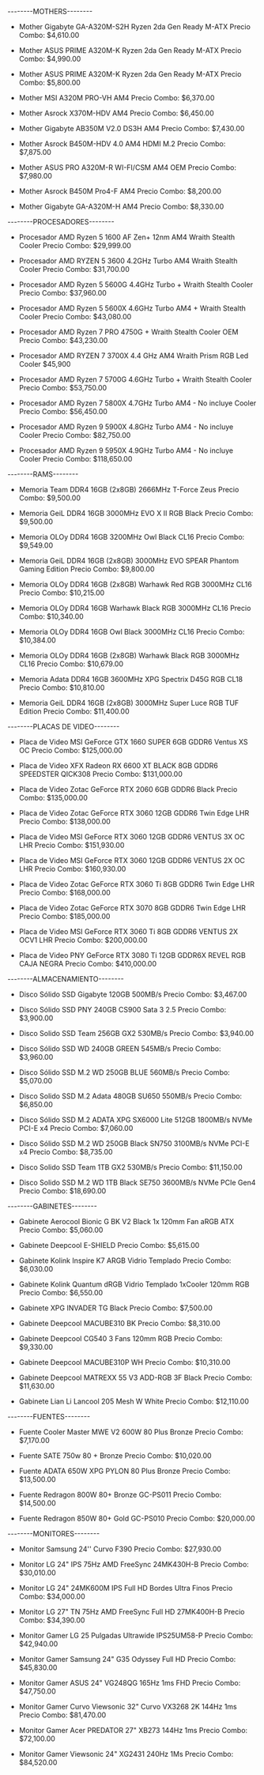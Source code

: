 --------MOTHERS--------

- Mother Gigabyte GA-A320M-S2H Ryzen 2da Gen Ready M-ATX
Precio Combo: $4,610.00

- Mother ASUS PRIME A320M-K Ryzen 2da Gen Ready M-ATX
Precio Combo: $4,990.00

- Mother ASUS PRIME A320M-K Ryzen 2da Gen Ready M-ATX
Precio Combo: $5,800.00

- Mother MSI A320M PRO-VH AM4
Precio Combo: $6,370.00

- Mother Asrock X370M-HDV AM4
Precio Combo: $6,450.00

- Mother Gigabyte AB350M V2.0 DS3H AM4
Precio Combo: $7,430.00

- Mother Asrock B450M-HDV 4.0 AM4 HDMI M.2
Precio Combo: $7,875.00

- Mother ASUS PRO A320M-R WI-FI/CSM AM4 OEM
Precio Combo: $7,980.00

- Mother Asrock B450M Pro4-F AM4
Precio Combo: $8,200.00

- Mother Gigabyte GA-A320M-H AM4
Precio Combo: $8,330.00




--------PROCESADORES--------

- Procesador AMD Ryzen 5 1600 AF Zen+ 12nm AM4 Wraith Stealth Cooler
Precio Combo: $29,999.00

- Procesador AMD RYZEN 5 3600 4.2GHz Turbo AM4 Wraith Stealth Cooler
Precio Combo: $31,700.00

- Procesador AMD Ryzen 5 5600G 4.4GHz Turbo + Wraith Stealth Cooler
Precio Combo: $37,960.00

- Procesador AMD Ryzen 5 5600X 4.6GHz Turbo AM4 + Wraith Stealth Cooler
Precio Combo: $43,080.00

- Procesador AMD Ryzen 7 PRO 4750G + Wraith Stealth Cooler OEM
Precio Combo: $43,230.00

- Procesador AMD RYZEN 7 3700X 4.4 GHz AM4 Wraith Prism RGB Led Cooler
$45,900

- Procesador AMD Ryzen 7 5700G 4.6GHz Turbo + Wraith Stealth Cooler
Precio Combo: $53,750.00

- Procesador AMD Ryzen 7 5800X 4.7GHz Turbo AM4 - No incluye Cooler
Precio Combo: $56,450.00

- Procesador AMD Ryzen 9 5900X 4.8GHz Turbo AM4 - No incluye Cooler
Precio Combo: $82,750.00

- Procesador AMD Ryzen 9 5950X 4.9GHz Turbo AM4 - No incluye Cooler
Precio Combo: $118,650.00




--------RAMS--------

- Memoria Team DDR4 16GB (2x8GB) 2666MHz T-Force Zeus
Precio Combo: $9,500.00

- Memoria GeiL DDR4 16GB 3000MHz EVO X II RGB Black
Precio Combo: $9,500.00

- Memoria OLOy DDR4 16GB 3200MHz Owl Black CL16
Precio Combo: $9,549.00

- Memoria GeiL DDR4 16GB (2x8GB) 3000MHz EVO SPEAR Phantom Gaming Edition
Precio Combo: $9,800.00

- Memoria OLOy DDR4 16GB (2x8GB) Warhawk Red RGB 3000MHz CL16
Precio Combo: $10,215.00

- Memoria OLOy DDR4 16GB Warhawk Black RGB 3000MHz CL16
Precio Combo: $10,340.00

- Memoria OLOy DDR4 16GB Owl Black 3000MHz CL16
Precio Combo: $10,384.00

- Memoria OLOy DDR4 16GB (2x8GB) Warhawk Black RGB 3000MHz CL16
Precio Combo: $10,679.00

- Memoria Adata DDR4 16GB 3600MHz XPG Spectrix D45G RGB CL18
Precio Combo: $10,810.00

- Memoria GeiL DDR4 16GB (2x8GB) 3000MHz Super Luce RGB TUF Edition
Precio Combo: $11,400.00




--------PLACAS DE VIDEO--------

- Placa de Video MSI GeForce GTX 1660 SUPER 6GB GDDR6 Ventus XS OC
Precio Combo: $125,000.00

- Placa de Video XFX Radeon RX 6600 XT BLACK 8GB GDDR6 SPEEDSTER QICK308
Precio Combo: $131,000.00

- Placa de Video Zotac GeForce RTX 2060 6GB GDDR6 Black
Precio Combo: $135,000.00

- Placa de Video Zotac GeForce RTX 3060 12GB GDDR6 Twin Edge LHR
Precio Combo: $138,000.00

- Placa de Video MSI GeForce RTX 3060 12GB GDDR6 VENTUS 3X OC LHR
Precio Combo: $151,930.00

- Placa de Video MSI GeForce RTX 3060 12GB GDDR6 VENTUS 2X OC LHR
Precio Combo: $160,930.00

- Placa de Video Zotac GeForce RTX 3060 Ti 8GB GDDR6 Twin Edge LHR
Precio Combo: $168,000.00

- Placa de Video Zotac GeForce RTX 3070 8GB GDDR6 Twin Edge LHR
Precio Combo: $185,000.00

- Placa de Video MSI GeForce RTX 3060 Ti 8GB GDDR6 VENTUS 2X OCV1 LHR
Precio Combo: $200,000.00

- Placa de Video PNY GeForce RTX 3080 Ti 12GB GDDR6X REVEL RGB CAJA NEGRA
Precio Combo: $410,000.00




--------ALMACENAMIENTO--------

- Disco Sólido SSD Gigabyte 120GB 500MB/s
Precio Combo: $3,467.00

- Disco Sólido SSD PNY 240GB CS900 Sata 3 2.5
Precio Combo: $3,900.00

- Disco Solido SSD Team 256GB GX2 530MB/s
Precio Combo: $3,940.00

- Disco Sólido SSD WD 240GB GREEN 545MB/s
Precio Combo: $3,960.00

- Disco Sólido SSD M.2 WD 250GB BLUE 560MB/s
Precio Combo: $5,070.00

- Disco Solido SSD M.2 Adata 480GB SU650 550MB/s
Precio Combo: $6,850.00

- Disco Sólido SSD M.2 ADATA XPG SX6000 Lite 512GB 1800MB/s NVMe PCI-E x4
Precio Combo: $7,060.00

- Disco Sólido SSD M.2 WD 250GB Black SN750 3100MB/s NVMe PCI-E x4
Precio Combo: $8,735.00

- Disco Solido SSD Team 1TB GX2 530MB/s
Precio Combo: $11,150.00

- Disco Solido SSD M.2 WD 1TB Black SE750 3600MB/s NVMe PCIe Gen4
Precio Combo: $18,690.00




--------GABINETES--------

- Gabinete Aerocool Bionic G BK V2 Black 1x 120mm Fan aRGB ATX
Precio Combo: $5,060.00

- Gabinete Deepcool E-SHIELD
Precio Combo: $5,615.00

- Gabinete Kolink Inspire K7 ARGB Vidrio Templado
Precio Combo: $6,030.00

- Gabinete Kolink Quantum dRGB Vidrio Templado 1xCooler 120mm RGB
Precio Combo: $6,550.00

- Gabinete XPG INVADER TG Black
Precio Combo: $7,500.00

- Gabinete Deepcool MACUBE310 BK
Precio Combo: $8,310.00

- Gabinete Deepcool CG540 3 Fans 120mm RGB
Precio Combo: $9,330.00

- Gabinete Deepcool MACUBE310P WH
Precio Combo: $10,310.00

- Gabinete Deepcool MATREXX 55 V3 ADD-RGB 3F Black
Precio Combo: $11,630.00

- Gabinete Lian Li Lancool 205 Mesh W White
Precio Combo: $12,110.00




--------FUENTES--------

- Fuente Cooler Master MWE V2 600W 80 Plus Bronze
Precio Combo: $7,170.00

- Fuente SATE 750w 80 + Bronze
Precio Combo: $10,020.00

- Fuente ADATA 650W XPG PYLON 80 Plus Bronze
Precio Combo: $13,500.00

- Fuente Redragon 800W 80+ Bronze GC-PS011
Precio Combo: $14,500.00

- Fuente Redragon 850W 80+ Gold GC-PS010
Precio Combo: $20,000.00




--------MONITORES--------

- Monitor Samsung 24'' Curvo F390
Precio Combo: $27,930.00

- Monitor LG 24" IPS 75Hz AMD FreeSync 24MK430H-B
Precio Combo: $30,010.00

- Monitor LG 24" 24MK600M IPS Full HD Bordes Ultra Finos
Precio Combo: $34,000.00

- Monitor LG 27" TN 75Hz AMD FreeSync Full HD 27MK400H-B
Precio Combo: $34,390.00

- Monitor Gamer LG 25 Pulgadas Ultrawide IPS25UM58-P
Precio Combo: $42,940.00

- Monitor Gamer Samsung 24" G35 Odyssey Full HD
Precio Combo: $45,830.00

- Monitor Gamer ASUS 24" VG248QG 165Hz 1ms FHD
Precio Combo: $47,750.00

- Monitor Gamer Curvo Viewsonic 32" Curvo VX3268 2K 144Hz 1ms
Precio Combo: $81,470.00

- Monitor Gamer Acer PREDATOR 27" XB273 144Hz 1ms
Precio Combo: $72,100.00

- Monitor Gamer Viewsonic 24" XG2431 240Hz 1Ms
Precio Combo: $84,520.00